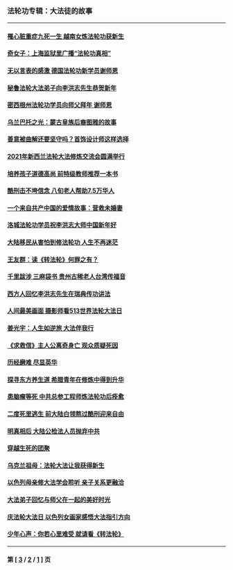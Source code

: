 ### 法轮功专辑：大法徒的故事
---
#### [罹心脏重症九死一生 越南女炼法轮功获新生](../../pages/nf1147481/n13732766.md?07150430) 
#### [奇女子：上海监狱里广播“法轮功真相”](../../pages/nf1147481/n13726443.md?07150430) 
#### [无以言表的感激 德国法轮功新学员谢师恩](../../pages/nf1147481/n13543790.md?07150430) 
#### [秘鲁法轮大法弟子向李洪志先生恭贺新年](../../pages/nf1147481/n13540182.md?07150430) 
#### [密西根州法轮功学员向师父拜年 谢师恩](../../pages/nf1147481/n13538183.md?07150430) 
#### [乌兰巴托之光：蒙古皇族后裔图雅的故事](../../pages/nf1147481/n13155759.md?07150430) 
#### [善意被曲解还要坚守吗？首饰设计师这样选择](../../pages/nf1147481/n13077575.md?07150430) 
#### [2021年新西兰法轮大法修炼交流会圆满举行](../../pages/nf1147481/n13033149.md?07150430) 
#### [培养孩子道德高尚 前特级教师推荐一本书](../../pages/nf1147481/n12938640.md?07150430) 
#### [酷刑击不垮信念 八旬老人帮助7.5万华人](../../pages/nf1147481/n12880712.md?07150430) 
#### [一个来自共产中国的爱情故事：营救未婚妻](../../pages/nf1147481/n12778386.md?07150430) 
#### [洛城法轮功学员祝李洪志大师中国新年好](../../pages/nf1147481/n12724685.md?07150430) 
#### [大陆移民从害怕到修法轮功 人生不再迷茫](../../pages/nf1147481/n12414325.md?07150430) 
#### [王友群：读《转法轮》何罪之有？](../../pages/nf1147481/n12408647.md?07150430) 
#### [千里跋涉 三麻袋书 贵州古稀老人台湾传福音](../../pages/nf1147481/n12198750.md?07150430) 
#### [西方人回忆李洪志先生在瑞典传功讲法](../../pages/nf1147481/n12099607.md?07150430) 
#### [人间最美画面 摄影师看513世界法轮大法日](../../pages/nf1147481/n12094118.md?07150430) 
#### [姜光宇：人生如逆旅 大法伴我行](../../pages/nf1147481/n12088664.md?07150430) 
#### [《求救信》主人公离奇身亡 观众质疑死因](../../pages/nf1147481/n11845215.md?07150430) 
#### [历经磨难 尽显英华](../../pages/nf1147481/n11723297.md?07150430) 
#### [探寻东方养生道 希腊青年在修炼中得到升华](../../pages/nf1147481/n11494502.md?07150430) 
#### [患脑瘤等死 中共总参工程师炼法轮功后痊愈](../../pages/nf1147481/n11466682.md?07150430) 
#### [二度死里逃生 前大陆白领熬过酷刑迎来自由](../../pages/nf1147481/n11368594.md?07150430) 
#### [明真相后 大陆公检法人员抛弃中共](../../pages/nf1147481/n11358618.md?07150430) 
#### [穿越生死的团聚](../../pages/nf1147481/n11258922.md?07150430) 
#### [乌克兰祖母：法轮大法让我获得新生](../../pages/nf1147481/n11269457.md?07150430) 
#### [以色列母亲修大法学会聆听 亲子关系更融洽](../../pages/nf1147481/n11268195.md?07150430) 
#### [大法弟子回忆与师父在一起的美好时光](../../pages/nf1147481/n11267759.md?07150430) 
#### [庆法轮大法日 以色列女画家感悟大法指引方向](../../pages/nf1147481/n11267735.md?07150430) 
#### [少年心声：你若心里难受 就请看《转法轮》](../../pages/nf1147481/n11267496.md?07150430) 

---
#### 第 [ [3](./3.md?07150430) / [2](./2.md?07150430) / [1](./1.md?07150430) ] 页
